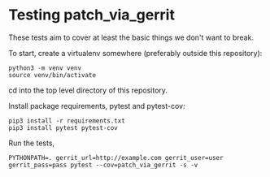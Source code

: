 # Testing patch_via_gerrit

These tests aim to cover at least the basic things we don't want to break.

To start, create a virtualenv somewhere (preferably outside this repository):

```shell
python3 -m venv venv
source venv/bin/activate
```

cd into the top level directory of this repository.

Install package requirements, pytest and pytest-cov:

```shell
pip3 install -r requirements.txt
pip3 install pytest pytest-cov
```

Run the tests,

```shell
PYTHONPATH=. gerrit_url=http://example.com gerrit_user=user gerrit_pass=pass pytest --cov=patch_via_gerrit -s -v
```

